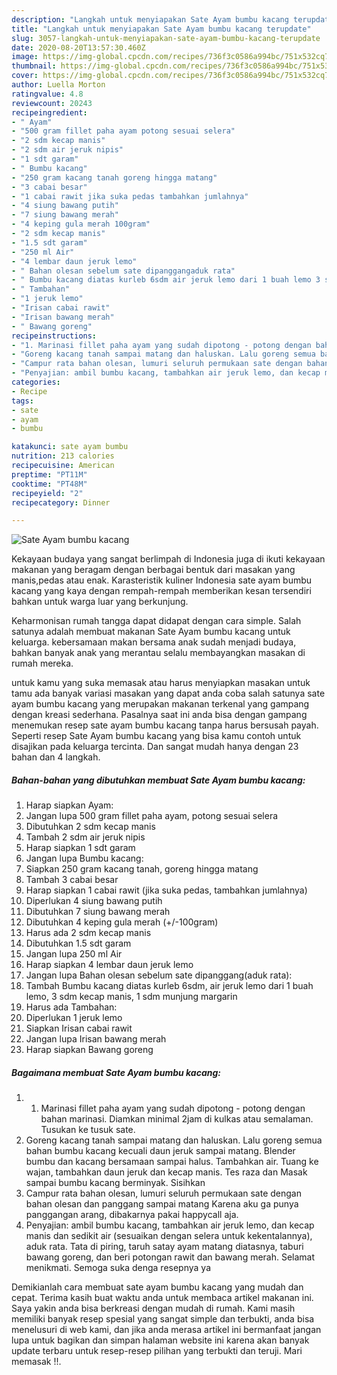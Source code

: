 ```yaml
---
description: "Langkah untuk menyiapakan Sate Ayam bumbu kacang terupdate"
title: "Langkah untuk menyiapakan Sate Ayam bumbu kacang terupdate"
slug: 3057-langkah-untuk-menyiapakan-sate-ayam-bumbu-kacang-terupdate
date: 2020-08-20T13:57:30.460Z
image: https://img-global.cpcdn.com/recipes/736f3c0586a994bc/751x532cq70/sate-ayam-bumbu-kacang-foto-resep-utama.jpg
thumbnail: https://img-global.cpcdn.com/recipes/736f3c0586a994bc/751x532cq70/sate-ayam-bumbu-kacang-foto-resep-utama.jpg
cover: https://img-global.cpcdn.com/recipes/736f3c0586a994bc/751x532cq70/sate-ayam-bumbu-kacang-foto-resep-utama.jpg
author: Luella Morton
ratingvalue: 4.8
reviewcount: 20243
recipeingredient:
- " Ayam"
- "500 gram fillet paha ayam potong sesuai selera"
- "2 sdm kecap manis"
- "2 sdm air jeruk nipis"
- "1 sdt garam"
- " Bumbu kacang"
- "250 gram kacang tanah goreng hingga matang"
- "3 cabai besar"
- "1 cabai rawit jika suka pedas tambahkan jumlahnya"
- "4 siung bawang putih"
- "7 siung bawang merah"
- "4 keping gula merah 100gram"
- "2 sdm kecap manis"
- "1.5 sdt garam"
- "250 ml Air"
- "4 lembar daun jeruk lemo"
- " Bahan olesan sebelum sate dipanggangaduk rata"
- " Bumbu kacang diatas kurleb 6sdm air jeruk lemo dari 1 buah lemo 3 sdm kecap manis 1 sdm munjung margarin"
- " Tambahan"
- "1 jeruk lemo"
- "Irisan cabai rawit"
- "Irisan bawang merah"
- " Bawang goreng"
recipeinstructions:
- "1. Marinasi fillet paha ayam yang sudah dipotong - potong dengan bahan marinasi. Diamkan minimal 2jam di kulkas atau semalaman. Tusukan ke tusuk sate."
- "Goreng kacang tanah sampai matang dan haluskan. Lalu goreng semua bahan bumbu kacang kecuali daun jeruk sampai matang. Blender bumbu dan kacang bersamaan sampai halus. Tambahkan air. Tuang ke wajan, tambahkan daun jeruk dan kecap manis. Tes raza dan Masak sampai bumbu kacang berminyak. Sisihkan"
- "Campur rata bahan olesan, lumuri seluruh permukaan sate dengan bahan olesan dan panggang sampai matang Karena aku ga punya panggangan arang, dibakarnya pakai happycall aja."
- "Penyajian: ambil bumbu kacang, tambahkan air jeruk lemo, dan kecap manis dan sedikit air (sesuaikan dengan selera untuk kekentalannya), aduk rata. Tata di piring, taruh satay ayam matang diatasnya, taburi bawang goreng, dan beri potongan rawit dan bawang merah. Selamat menikmati. Semoga suka denga resepnya ya"
categories:
- Recipe
tags:
- sate
- ayam
- bumbu

katakunci: sate ayam bumbu 
nutrition: 213 calories
recipecuisine: American
preptime: "PT11M"
cooktime: "PT48M"
recipeyield: "2"
recipecategory: Dinner

---
```



![Sate Ayam bumbu kacang](https://img-global.cpcdn.com/recipes/736f3c0586a994bc/751x532cq70/sate-ayam-bumbu-kacang-foto-resep-utama.jpg)

Kekayaan budaya yang sangat berlimpah di Indonesia juga di ikuti kekayaan makanan yang beragam dengan berbagai bentuk dari masakan yang manis,pedas atau enak. Karasteristik kuliner Indonesia sate ayam bumbu kacang yang kaya dengan rempah-rempah memberikan kesan tersendiri bahkan untuk warga luar yang berkunjung.




Keharmonisan rumah tangga dapat didapat dengan cara simple. Salah satunya adalah membuat makanan Sate Ayam bumbu kacang untuk keluarga. kebersamaan makan bersama anak sudah menjadi budaya, bahkan banyak anak yang merantau selalu membayangkan masakan di rumah mereka.

untuk kamu yang suka memasak atau harus menyiapkan masakan untuk tamu ada banyak variasi masakan yang dapat anda coba salah satunya sate ayam bumbu kacang yang merupakan makanan terkenal yang gampang dengan kreasi sederhana. Pasalnya saat ini anda bisa dengan gampang menemukan resep sate ayam bumbu kacang tanpa harus bersusah payah.
Seperti resep Sate Ayam bumbu kacang yang bisa kamu contoh untuk disajikan pada keluarga tercinta. Dan sangat mudah hanya dengan 23 bahan dan 4 langkah.


<!--inarticleads1-->

##### Bahan-bahan yang dibutuhkan membuat Sate Ayam bumbu kacang:

1. Harap siapkan  Ayam:
1. Jangan lupa 500 gram fillet paha ayam, potong sesuai selera
1. Dibutuhkan 2 sdm kecap manis
1. Tambah 2 sdm air jeruk nipis
1. Harap siapkan 1 sdt garam
1. Jangan lupa  Bumbu kacang:
1. Siapkan 250 gram kacang tanah, goreng hingga matang
1. Tambah 3 cabai besar
1. Harap siapkan 1 cabai rawit (jika suka pedas, tambahkan jumlahnya)
1. Diperlukan 4 siung bawang putih
1. Dibutuhkan 7 siung bawang merah
1. Dibutuhkan 4 keping gula merah (+/-100gram)
1. Harus ada 2 sdm kecap manis
1. Dibutuhkan 1.5 sdt garam
1. Jangan lupa 250 ml Air
1. Harap siapkan 4 lembar daun jeruk lemo
1. Jangan lupa  Bahan olesan sebelum sate dipanggang(aduk rata):
1. Tambah  Bumbu kacang diatas kurleb 6sdm, air jeruk lemo dari 1 buah lemo, 3 sdm kecap manis, 1 sdm munjung margarin
1. Harus ada  Tambahan:
1. Diperlukan 1 jeruk lemo
1. Siapkan Irisan cabai rawit
1. Jangan lupa Irisan bawang merah
1. Harap siapkan  Bawang goreng




<!--inarticleads2-->

##### Bagaimana membuat  Sate Ayam bumbu kacang:

1. 1. Marinasi fillet paha ayam yang sudah dipotong - potong dengan bahan marinasi. Diamkan minimal 2jam di kulkas atau semalaman. Tusukan ke tusuk sate.
1. Goreng kacang tanah sampai matang dan haluskan. Lalu goreng semua bahan bumbu kacang kecuali daun jeruk sampai matang. Blender bumbu dan kacang bersamaan sampai halus. Tambahkan air. Tuang ke wajan, tambahkan daun jeruk dan kecap manis. Tes raza dan Masak sampai bumbu kacang berminyak. Sisihkan
1. Campur rata bahan olesan, lumuri seluruh permukaan sate dengan bahan olesan dan panggang sampai matang Karena aku ga punya panggangan arang, dibakarnya pakai happycall aja.
1. Penyajian: ambil bumbu kacang, tambahkan air jeruk lemo, dan kecap manis dan sedikit air (sesuaikan dengan selera untuk kekentalannya), aduk rata. Tata di piring, taruh satay ayam matang diatasnya, taburi bawang goreng, dan beri potongan rawit dan bawang merah. Selamat menikmati. Semoga suka denga resepnya ya




Demikianlah cara membuat sate ayam bumbu kacang yang mudah dan cepat. Terima kasih buat waktu anda untuk membaca artikel makanan ini. Saya yakin anda bisa berkreasi dengan mudah di rumah. Kami masih memiliki banyak resep spesial yang sangat simple dan terbukti, anda bisa menelusuri di web kami, dan jika anda merasa artikel ini bermanfaat jangan lupa untuk bagikan dan simpan halaman website ini karena akan banyak update terbaru untuk resep-resep pilihan yang terbukti dan teruji. Mari memasak !!. 
